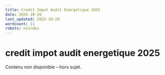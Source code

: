 ```yaml
---
title: Credit Impot Audit Energetique 2025
date: 2025-10-20
last_updated: 2025-10-20
wordcount: 11
robots: noindex
---
```


# credit impot audit energetique 2025

Contenu non disponible – hors sujet.
